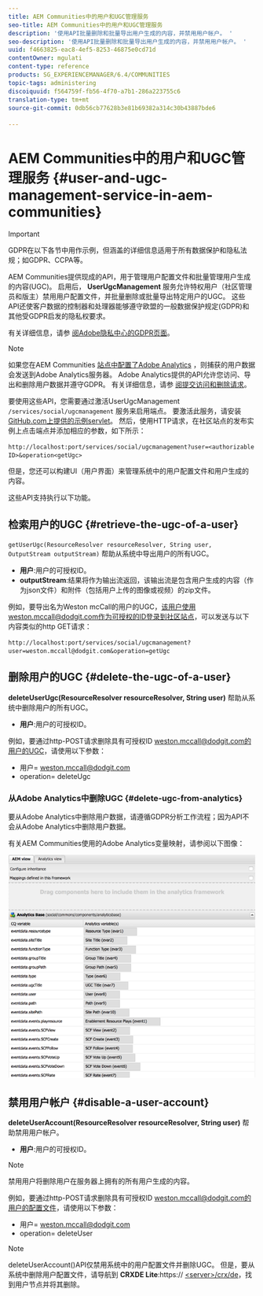 ```yaml
---
title: AEM Communities中的用户和UGC管理服务
seo-title: AEM Communities中的用户和UGC管理服务
description: '使用API批量删除和批量导出用户生成的内容，并禁用用户帐户。 '
seo-description: '使用API批量删除和批量导出用户生成的内容，并禁用用户帐户。 '
uuid: f4663825-eac8-4ef5-8253-46875e0cd71d
contentOwner: mgulati
content-type: reference
products: SG_EXPERIENCEMANAGER/6.4/COMMUNITIES
topic-tags: administering
discoiquuid: f564759f-fb56-4f70-a7b1-286a223755c6
translation-type: tm+mt
source-git-commit: 0db56cb77628b3e81b69382a314c30b43887bde6

---
```



# AEM Communities中的用户和UGC管理服务 {#user-and-ugc-management-service-in-aem-communities}

>[!IMPORTANT]
>
>GDPR在以下各节中用作示例，但涵盖的详细信息适用于所有数据保护和隐私法规；如GDPR、CCPA等。

AEM Communities提供现成的API，用于管理用户配置文件和批量管理用户生成的内容(UGC)。 启用后， **UserUgcManagement** 服务允许特权用户（社区管理员和版主）禁用用户配置文件，并批量删除或批量导出特定用户的UGC。 这些API还使客户数据的控制器和处理器能够遵守欧盟的一般数据保护规定(GDPR)和其他受GDPR启发的隐私权要求。

有关详细信息，请参 [阅Adobe隐私中心的GDPR页面](https://www.adobe.com/privacy/general-data-protection-regulation.html)。

>[!NOTE]
>
>如果您在AEM Communities [站点中配置了Adobe Analytics](analytics.md) ，则捕获的用户数据会发送到Adobe Analytics服务器。 Adobe Analytics提供的API允许您访问、导出和删除用户数据并遵守GDPR。 有关详细信息，请参 [阅提交访问和删除请求](https://marketing.adobe.com/resources/help/en_US/analytics/gdpr/gdpr_submit_access_delete.html)。

要使用这些API，您需要通过激活UserUgcManagement `/services/social/ugcmanagement` 服务来启用端点。 要激活此服务，请安装 [GitHub.com上提供的](https://github.com/Adobe-Marketing-Cloud/aem-communities-ugc-migration/tree/master/bundles/communities-ugc-management-servlet)[示例servlet](https://github.com/Adobe-Marketing-Cloud/aem-communities-ugc-migration/tree/master/bundles/communities-ugc-management-servlet)。 然后，使用HTTP请求，在社区站点的发布实例上点击端点并添加相应的参数，如下所示：

`http://localhost:port/services/social/ugcmanagement?user=<authorizable ID>&operation<getUgc>`

但是，您还可以构建UI（用户界面）来管理系统中的用户配置文件和用户生成的内容。

这些API支持执行以下功能。

## 检索用户的UGC {#retrieve-the-ugc-of-a-user}

`getUserUgc(ResourceResolver resourceResolver, String user, OutputStream outputStream)` 帮助从系统中导出用户的所有UGC。

* **用户**:用户的可授权ID。
* **outputStream**:结果将作为输出流返回，该输出流是包含用户生成的内容（作为json文件）和附件（包括用户上传的图像或视频）的zip文件。

例如，要导出名为Weston mcCall的用户的UGC，该用户使用weston.mccall@dodgit.com作为可授权的ID登录到社区站点，可以发送与以下内容类似的http GET请求：

`http://localhost:port/services/social/ugcmanagement?user=weston.mccall@dodgit.com&operation=getUgc`

## 删除用户的UGC {#delete-the-ugc-of-a-user}

**deleteUserUgc(ResourceResolver resourceResolver, String user)** 帮助从系统中删除用户的所有UGC。

* **用户**:用户的可授权ID。

例如，要通过http-POST请求删除具有可授权ID weston.mccall@dodgit.com的用户的UGC，请使用以下参数：

* 用户= weston.mccall@dodgit.com
* operation= deleteUgc

### 从Adobe Analytics中删除UGC {#delete-ugc-from-analytics}

要从Adobe Analytics中删除用户数据，请遵循GDPR分析工作流程；因为API不会从Adobe Analytics中删除用户数据。

有关AEM Communities使用的Adobe Analytics变量映射，请参阅以下图像：

![Adobe Analytics的AEM Communities变量映射](assets/Analytics-Communities-Mapping.png)

## 禁用用户帐户 {#disable-a-user-account}

**deleteUserAccount(ResourceResolver resourceResolver, String user)** 帮助禁用用户帐户。

* **用户**:用户的可授权ID。

>[!NOTE]
>
>禁用用户将删除用户在服务器上拥有的所有用户生成的内容。

例如，要通过http-POST请求删除具有可授权ID weston.mccall@dodgit.com的用户的配置文件，请使用以下参数：

* 用户= weston.mccall@dodgit.com
* operation= deleteUser

>[!NOTE]
>
>deleteUserAccount()API仅禁用系统中的用户配置文件并删除UGC。 但是，要从系统中删除用户配置文件，请导航到 **CRXDE Lite**:https:// [&lt;server>/crx/de](http://localhost:4502/crx/de)，找到用户节点并将其删除。
